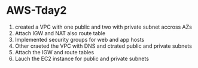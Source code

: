 # AWS-Tday2
1. created a VPC with one public and two with private subnet accross AZs
2. Attach IGW and NAT also route table
3. Implemented security groups for web and app hosts
4. Other craeted the VPC with DNS and ctrated public and private subnets
5. Attach the IGW and route tables
6. Lauch the EC2 instance for public and private subnets
